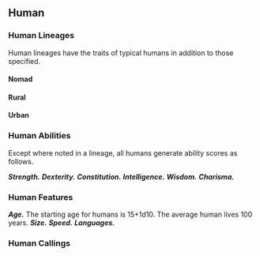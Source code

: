 ## Human

<!--Add copy here -->

### Human Lineages

Human lineages have the traits of typical humans in addition to those specified.

#### Nomad

<!--Add copy here -->

#### Rural

<!--Add copy here -->

#### Urban

<!--Add copy here -->

### Human Abilities

Except where noted in a lineage, all humans generate ability scores as follows.

***Strength.*** <!--Add copy here -->
***Dexterity.*** <!--Add copy here -->
***Constitution.*** <!--Add copy here -->
***Intelligence.*** <!--Add copy here -->
***Wisdom.*** <!--Add copy here -->
***Charisma.*** <!--Add copy here -->

### Human Features

***Age.*** The starting age for humans is 15+1d10. The average human lives 100 years.
***Size.*** <!--Add copy here -->
***Speed.*** <!--Add copy here -->
***Languages.*** <!--Add copy here -->

### Human Callings

<!--Add copy here -->

